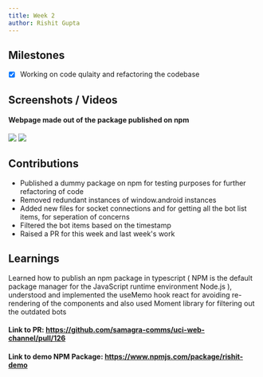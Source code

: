 ```yaml
---
title: Week 2
author: Rishit Gupta   
---
```


## Milestones
- [x] Working on code qulaity and refactoring the codebase

## Screenshots / Videos 
#### Webpage made out of the package published on npm
![](https://i.postimg.cc/wTYvBD0j/Screenshot-2023-07-14-154808.png)
![](https://i.postimg.cc/5tkXjjjq/Screenshot-2023-07-30-104200.png)

## Contributions
- Published a dummy package on npm for testing purposes for further refactoring of code 
- Removed redundant instances of window.android instances
- Added new files for socket connections and for getting all the bot list items, for seperation of concerns 
- Filtered the bot items based on the timestamp 
- Raised a PR for this week and last week's work 


## Learnings
 Learned how to publish an npm package in typescript ( NPM is the default package manager for the JavaScript runtime environment Node.js ), understood and implemented the useMemo hook react for avoiding re-rendering of the components and also used Moment library for filtering out the outdated bots

 #### Link to PR: https://github.com/samagra-comms/uci-web-channel/pull/126
 #### Link to demo NPM Package: https://www.npmjs.com/package/rishit-demo